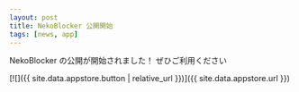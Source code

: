 ```yaml
---
layout: post
title: NekoBlocker 公開開始
tags: [news, app]
---
```


NekoBlocker の公開が開始されました！
ぜひご利用ください

[![]({{ site.data.appstore.button | relative_url }})]({{ site.data.appstore.url }})
